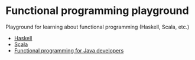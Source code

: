 # Functional programming playground

Playground for learning about functional programming (Haskell, Scala, etc.)

* [Haskell](./haskell/README.md)
* [Scala](./scala/README.md)
* [Functional programming for Java developers](./functiona-programming-for-java-developers/README.md)
